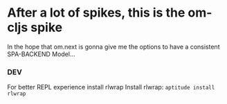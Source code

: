# After a lot of spikes, this is the om-cljs spike

In the hope that om.next is gonna give me the options to have a consistent SPA-BACKEND Model...

### DEV

For better REPL experience install rlwrap
Install rlwrap:
`aptitude install rlwrap`
